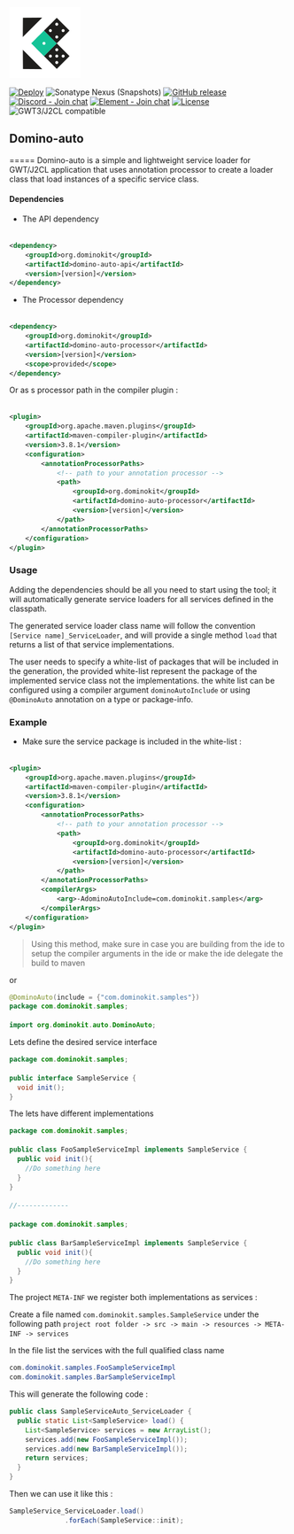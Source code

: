 ![logoimage](https://raw.githubusercontent.com/DominoKit/DominoKit.github.io/master/logo/128.png)

<a href="https://github.com/DominoKit/domino-auto/actions?query=workflow:%22Deploy%22"><img src="https://github.com/DominoKit/domino-auto/workflows/Deploy/badge.svg" alt="Deploy"></a>
![Sonatype Nexus (Snapshots)](https://img.shields.io/badge/Snapshot-HEAD--SNAPSHOT-orange)
<a href="https://github.com/DominoKit/domino-auto/releases/"><img src="https://img.shields.io/github/release/DominoKit/domino-auto?include_prereleases=&amp;sort=semver&amp;color=14c398" alt="GitHub release"></a>
<a href="https://discord.gg/35UG3FhfHq"><img src="https://img.shields.io/badge/Discord-Join_chat-14c398?logo=discord&amp;logoColor=white" alt="Discord - Join chat"></a>
<a href="https://matrix.to/#/#DominoKit_domino:gitter.im"><img src="https://img.shields.io/badge/Element-Join_chat-14c398?logo=element&amp;logoColor=white" alt="Element - Join chat"></a>
<a href="#license"><img src="https://img.shields.io/badge/License-_Apache_2.0-14c398" alt="License"></a>
![GWT3/J2CL compatible](https://img.shields.io/badge/GWT3/J2CL-compatible-brightgreen.svg)

## Domino-auto
=====
Domino-auto is a simple and lightweight service loader for GWT/J2CL application that uses annotation processor to create
a loader class that load instances of a specific service class.

#### Dependencies

- The API dependency

```xml

<dependency>
    <groupId>org.dominokit</groupId>
    <artifactId>domino-auto-api</artifactId>
    <version>[version]</version>
</dependency>
```

- The Processor dependency

```xml

<dependency>
    <groupId>org.dominokit</groupId>
    <artifactId>domino-auto-processor</artifactId>
    <version>[version]</version>
    <scope>provided</scope>
</dependency>
```

Or as s processor path in the compiler plugin :

```xml

<plugin>
    <groupId>org.apache.maven.plugins</groupId>
    <artifactId>maven-compiler-plugin</artifactId>
    <version>3.8.1</version>
    <configuration>
        <annotationProcessorPaths>
            <!-- path to your annotation processor -->
            <path>
                <groupId>org.dominokit</groupId>
                <artifactId>domino-auto-processor</artifactId>
                <version>[version]</version>
            </path>
        </annotationProcessorPaths>
    </configuration>
</plugin>

```

### Usage

Adding the dependencies should be all you need to start using the tool; it will automatically generate service loaders
for all services defined in the classpath.

The generated service loader class name will follow the convention `[Service name]_ServiceLoader`, and will provide a
single method `load` that returns a list of that service implementations.

The user needs to specify a white-list of packages that will be included in the generation, the provided white-list
represent the package of the implemented service class not the implementations. the white list can be configured using a
compiler argument `dominoAutoInclude` or using `@DominoAuto` annotation on a type or package-info.
### Example

- Make sure the service package is included in the white-list :

```xml

<plugin>
    <groupId>org.apache.maven.plugins</groupId>
    <artifactId>maven-compiler-plugin</artifactId>
    <version>3.8.1</version>
    <configuration>
        <annotationProcessorPaths>
            <!-- path to your annotation processor -->
            <path>
                <groupId>org.dominokit</groupId>
                <artifactId>domino-auto-processor</artifactId>
                <version>[version]</version>
            </path>
        </annotationProcessorPaths>
        <compilerArgs>
            <arg>-AdominoAutoInclude=com.dominokit.samples</arg>
        </compilerArgs>
    </configuration>
</plugin>
```

> Using this method, make sure in case you are building from the ide to setup the compiler arguments in the ide or make
> the ide delegate the build to maven

or

```java
@DominoAuto(include = {"com.dominokit.samples"})
package com.dominokit.samples;

import org.dominokit.auto.DominoAuto;
```

Lets define the desired service interface

```java
package com.dominokit.samples;

public interface SampleService {
  void init();
}
```

The lets have different implementations

```java
package com.dominokit.samples;

public class FooSampleServiceImpl implements SampleService {
  public void init(){
    //Do something here
  }
}

//-------------

package com.dominokit.samples;

public class BarSampleServiceImpl implements SampleService {
  public void init(){
    //Do something here
  }
}
```
The project `META-INF` we register both implementations as services :

Create a file named `com.dominokit.samples.SampleService` under the following path
`project root folder -> src -> main -> resources -> META-INF -> services`

In the file list the services with the full qualified class name

```java
com.dominokit.samples.FooSampleServiceImpl
com.dominokit.samples.BarSampleServiceImpl
```

This will generate the following code :

```java
public class SampleServiceAuto_ServiceLoader {
  public static List<SampleService> load() {
    List<SampleService> services = new ArrayList();
    services.add(new FooSampleServiceImpl());
    services.add(new BarSampleServiceImpl());
    return services;
  }
}
```

Then we can use it like this :

```java
SampleService_ServiceLoader.load()
              .forEach(SampleService::init);
```









